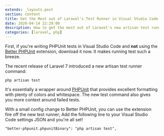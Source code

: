 ```yaml
---
extends: _layouts.post
section: content
title: Get the Most out of Laravel's Test Runner in Visual Studio Code
date: 2020-04-14 22:29:00
description: How to get the most out of Laravel's new artisan test runner in Visual Studio Code.
categories: [laravel, php]
---
```


First, if you're writing PHPUnit tests in Visual Studio Code and **not** using the [Better PHPUnit](https://marketplace.visualstudio.com/items?itemName=calebporzio.better-phpunit) extension, download it now. It makes running test such a breeze.

The recent release of Laravel 7 introduced a new artisan test runner command:

```
php artisan test
```

It's essentially a wrapper around [PHPUnit](https://phpunit.de/) that provides excellent formatting with plenty of colors and whitespace. The new test command also gives you more context around failed tests.

With a small config change to Better PHPUnit, you can use the extension fire off the new test runner; Add the following line to your Visual Studio Code settings JSON and you're all set!

```
"better-phpunit.phpunitBinary": "php artisan test",
```
